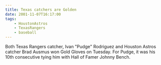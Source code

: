 ```yaml
---
title: Texas catchers are Golden
date: 2001-11-07T16:17:00
tags:
    - HoustonAstros
    - TexasRangers
    - baseball
---
```


Both Texas Rangers catcher, Ivan "Pudge" Rodriguez and Houston Astros catcher Brad Ausmus won Gold Gloves on Tuesday. For Pudge, it was his 10th consecutive tying him with Hall of Famer Johnny Bench.
